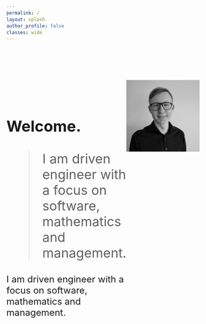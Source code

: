 ```yaml
---
permalink: /
layout: splash
author_profile: false
classes: wide
---
```

<div style="display: flex; margin-top:100px;">
  <div style="flex: 1;font-size: 34px; margin-top:40px;">
    <h3>Welcome.</h3>
    <blockquote>I am driven engineer with a focus on software, mathematics and management.</blockquote>
    <p style="font-size: 24px;">I am driven engineer with a focus on software, mathematics and management.</p> 
  </div>
  <div style="flex: 1;">    
    <img src="assets/images/profile_pic.jpeg" style="width:100%">
  </div>
</div>

